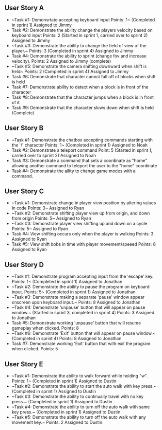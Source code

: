 ## User Story A
  * ~Task #1: Demonsrtate accepting keyboard input Points: 1~ (Completed in sprint 1) Assigned to Jimmy
  * Task #2: Demonstrate the ability change the players velocity based on keyboard input Points: 2 (Started in sprint 1, carried over to sprint 2) Assigned to Jimmy
  * ~Task #3: Demonstrate the ability to change the field of view of the player.~ Points: 3 (Completed in sprint 4) Assigned to Jimmy
  * Task #4: Demonstrate the ability to sprint (change fov and increase velocity). Points: 2 Assigned to Jimmy (complete)
  * ~Task #5: Demonstrate the camera shifting downward when shift is held~ Points: 2 (Completed in sprint 4) Assigned to Jimmy
  * Task #6: Demonstrate that character cannot fall off of blocks when shift is held
  * Task #7: Demonstrate ability to detect when a block is in front of the character
  * Task #8: Demonstrate that the character jumps when a block is in front of it
  * Task #9: Demonstrate that the character slows down when shift is held (Complete)
  
## User Story B
  * ~Task #1: Demonstrate the chatbox accepting commands starting with the '/' character Points: 1~ (Completed in sprint 1) Assigned to Noah
  * Task #2: Demonstrate a teleport command Point: 5 (Started in sprint 1, carried over to sprint 2) Assigned to Noah
  * Task #3: Demonstrate a command that sets a coordinate as "home" allowing another command to teleport the user to the "home" coordinate
  * Task #4: Demonstrate the aility to change game modes with a command.

## User Story C
  * ~Task #1: Demonstrate change in player view position by altering values in code Points: 3~ Assigned to Ryan
  * ~Task #2: Demonstrate shifting player view up from origin, and down from origin Points: 5~ Assigned to Ryan
  * ~Task #3: Demonstrate player view shifting up and down on a cycle Points: 5~ Assigned to Ryan
  * Task #4: View shifting occurs only when the player is walking Points: 3 Assigned to Ryan
  * Task #5: View shift bobs in time with player movement/speeed Points: 8 Assigned to Ryan
  
## User Story D
  * ~Task #1: Demonstrate program accepting input from the 'escape' key. Points: 1~ (Completed in sprint 1) Assigned to Jonathan
  * ~Task #2: Demonstrate the ability to pause the program on keyboard input. Points: 5~ (Completed in sprint 1) Assigned to Jonathan
  * ~Task #3: Demonstrate making a separate 'pause' window appear onscreen upon keyboard input.~ Points: 8 Assigned to Jonathan
  * ~Task #4: Demonstrate 'unpause' button that will appear on pause window.~ (Started in sprint 3, completed in sprint 4) Points: 3 Assigned to Jonathan
  * Task #5: Demonstrate working 'unpause' button that will resume gameplay when clicked. Points: 8
  * ~Task #6: Demonstrate 'Exit' button that will appear on pause window.~ (Completed in sprint 4) Points: 8 Assigned to Jonathan
  * Task #7: Demonstrate working 'Exit' button that with exit the program when clicked. Points: 5
  
## User Story E
  * ~Task #1: Demonstrate the ability to walk forward while holding "w". Points: 1~ (Completed in sprint 1) Assigned to Dustin
  * ~Task #2: Demonstrate the ability to start the auto walk with key press.~ (Completed in sprint 1) Assigned to Dustin
  * ~Task #3: Demonstrate the ability to continually travel with no key press.~ (Completed in sprint 1) Assigned to Dustin
  * ~Task #4: Demonstrate the ability to turn off the auto walk with same key press.~ (Completed in sprint 1) Assigned to Dustin
  * ~Task #5: Demonstrate the ability to turn off the auto walk with any movement key.~ Points: 2 Assigned to Dustin

